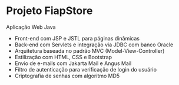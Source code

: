 # Projeto FiapStore
Aplicação Web Java
- Front-end com JSP e JSTL para páginas dinâmicas
- Back-end com Servlets e integração via JDBC com banco Oracle
- Arquitetura baseada no padrão MVC (Model-View-Controller)
- Estilização com HTML, CSS e Bootstrap
- Envio de e-mails com Jakarta Mail e Angus Mail
- Filtro de autenticação para verificação de login do usuário
- Criptografia de senhas com algoritmo MD5
